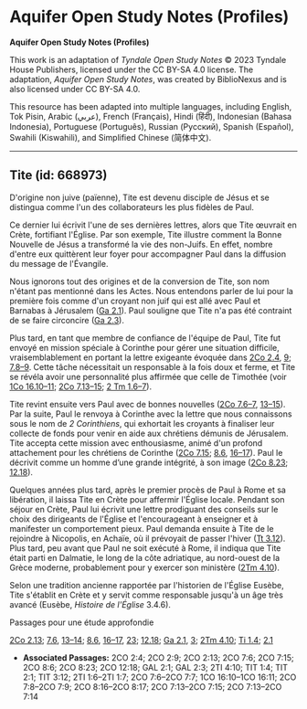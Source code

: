 # Aquifer Open Study Notes (Profiles)

**Aquifer Open Study Notes (Profiles)**

This work is an adaptation of *Tyndale Open Study Notes* © 2023 Tyndale House Publishers, licensed under the CC BY\-SA 4\.0 license. The adaptation, *Aquifer Open Study Notes*, was created by BiblioNexus and is also licensed under CC BY\-SA 4\.0\.

This resource has been adapted into multiple languages, including English, Tok Pisin, Arabic (عربي), French (Français), Hindi (हिंदी), Indonesian (Bahasa Indonesia), Portuguese (Português), Russian (Русский), Spanish (Español), Swahili (Kiswahili), and Simplified Chinese (简体中文).



--------------------------------

## Tite (id: 668973)

D'origine non juive (païenne), Tite est devenu disciple de Jésus et se distingua comme l'un des collaborateurs les plus fidèles de Paul. 

Ce dernier lui écrivit l'une de ses dernières lettres, alors que Tite œuvrait en Crète, fortifiant l'Église. Par son exemple, Tite illustre comment la Bonne Nouvelle de Jésus a transformé la vie des non\-Juifs. En effet, nombre d'entre eux quittèrent leur foyer pour accompagner Paul dans la diffusion du message de l'Évangile.

Nous ignorons tout des origines et de la conversion de Tite, son nom n'étant pas mentionné dans les Actes. Nous entendons parler de lui pour la première fois comme d'un croyant non juif qui est allé avec Paul et Barnabas à Jérusalem ([Ga 2\.1](https://ref.ly/Gal2:1)). Paul souligne que Tite n'a pas été contraint de se faire circoncire ([Ga 2\.3](https://ref.ly/Gal2:3)).

Plus tard, en tant que membre de confiance de l'équipe de Paul, Tite fut envoyé en mission spéciale à Corinthe pour gérer une situation difficile, vraisemblablement en portant la lettre exigeante évoquée dans [2Co 2\.4](https://ref.ly/2Cor2:4), [9](https://ref.ly/2Cor2:9); [7\.8–9](https://ref.ly/2Cor7:8-2Cor7:9). Cette tâche nécessitait un responsable à la fois doux et ferme, et Tite se révéla avoir une personnalité plus affirmée que celle de Timothée (voir [1Co 16\.10–11](https://ref.ly/1Cor16:10-1Cor16:11); [2Co 7\.13–15](https://ref.ly/2Cor7:13-2Cor7:15); [2 Tm 1\.6–7](https://ref.ly/2Tim1:6-2Tim1:7)).

Tite revint ensuite vers Paul avec de bonnes nouvelles ([2Co 7\.6–7](https://ref.ly/2Cor7:6-2Cor7:7), [13–15](https://ref.ly/2Cor7:13-2Cor7:15)). Par la suite, Paul le renvoya à Corinthe avec la lettre que nous connaissons sous le nom de *2 Corinthiens*, qui exhortait les croyants à finaliser leur collecte de fonds pour venir en aide aux chrétiens démunis de Jérusalem. Tite accepta cette mission avec enthousiasme, animé d'un profond attachement pour les chrétiens de Corinthe ([2Co 7\.15](https://ref.ly/2Cor7:15); [8\.6](https://ref.ly/2Cor8:6), [16–17](https://ref.ly/2Cor8:16-2Cor8:17)). Paul le décrivit comme un homme d’une grande intégrité, à son image ([2Co 8\.23](https://ref.ly/2Cor8:23); [12\.18](https://ref.ly/2Cor12:18)).

Quelques années plus tard, après le premier procès de Paul à Rome et sa libération, il laissa Tite en Crète pour affermir l'Église locale. Pendant son séjour en Crète, Paul lui écrivit une lettre prodiguant des conseils sur le choix des dirigeants de l'Église et l'encourageant à enseigner et à manifester un comportement pieux. Paul demanda ensuite à Tite de le rejoindre à Nicopolis, en Achaïe, où il prévoyait de passer l'hiver ([Tt 3\.12](https://ref.ly/Titus3:12)). Plus tard, peu avant que Paul ne soit exécuté à Rome, il indiqua que Tite était parti en Dalmatie, le long de la côte adriatique, au nord\-ouest de la Grèce moderne, probablement pour y exercer son ministère ([2Tm 4\.10](https://ref.ly/2Tim4:10)).

Selon une tradition ancienne rapportée par l'historien de l'Église Eusèbe, Tite s'établit en Crète et y servit comme responsable jusqu'à un âge très avancé (Eusèbe, *Histoire de l'Église* 3\.4\.6\).

Passages pour une étude approfondie

[2Co 2\.13](https://ref.ly/2Cor2:13); [7\.6](https://ref.ly/2Cor7:6), [13–14](https://ref.ly/2Cor7:13-2Cor7:14); [8\.6](https://ref.ly/2Cor8:6), [16–17](https://ref.ly/2Cor8:16-2Cor8:17), [23](https://ref.ly/2Cor8:23); [12\.18](https://ref.ly/2Cor12:18); [Ga 2\.1](https://ref.ly/Gal2:1), [3](https://ref.ly/Gal2:3); [2Tm 4\.10](https://ref.ly/2Tim4:10); [Ti 1\.4](https://ref.ly/Titus1:4); [2\.1](https://ref.ly/Titus2:1)

* **Associated Passages:** 2CO 2:4; 2CO 2:9; 2CO 2:13; 2CO 7:6; 2CO 7:15; 2CO 8:6; 2CO 8:23; 2CO 12:18; GAL 2:1; GAL 2:3; 2TI 4:10; TIT 1:4; TIT 2:1; TIT 3:12; 2TI 1:6–2TI 1:7; 2CO 7:6–2CO 7:7; 1CO 16:10–1CO 16:11; 2CO 7:8–2CO 7:9; 2CO 8:16–2CO 8:17; 2CO 7:13–2CO 7:15; 2CO 7:13–2CO 7:14

